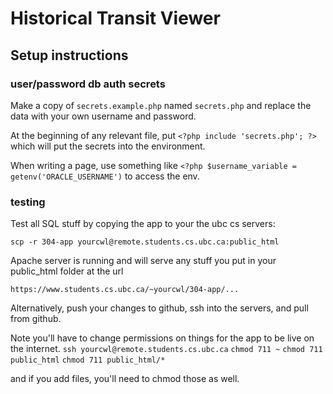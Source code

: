 # Historical Transit Viewer

## Setup instructions

### user/password db auth secrets

Make a copy of `secrets.example.php` named `secrets.php` and replace the data with your own username and password. 

At the beginning of any relevant file, put `<?php include 'secrets.php'; ?>` which will put the secrets into the environment.

When writing a page, use something like `<?php $username_variable = getenv('ORACLE_USERNAME')` to access the env.

### testing

Test all SQL stuff by copying the app to your the ubc cs servers:

`scp -r 304-app yourcwl@remote.students.cs.ubc.ca:public_html`

Apache server is running and will serve any stuff you put in your public_html folder at the url

`https://www.students.cs.ubc.ca/~yourcwl/304-app/...`

Alternatively, push your changes to github, ssh into the servers, and pull from github.

Note you'll have to change permissions on things for the app to be live on the internet. 
`ssh yourcwl@remote.students.cs.ubc.ca`
`chmod 711 ~`
`chmod 711 public_html`
`chmod 711 public_html/*`

and if you add files, you'll need to chmod those as well. 

